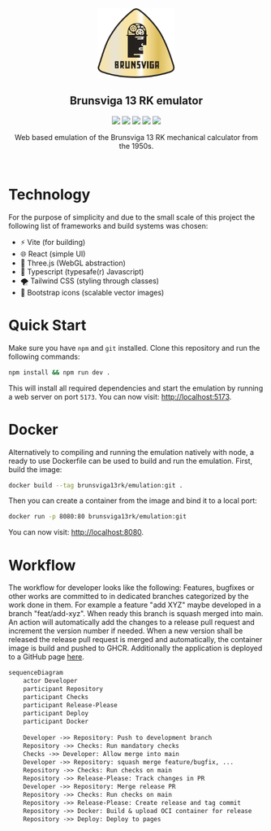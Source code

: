 
<div align="center">
    <img alt="icon" src="./public/brunsviga_icon.svg" width="30%"/>
</div>

<div align="center">
    <h2>Brunsviga 13 RK emulator</h2>
    <img src="https://img.shields.io/github/check-runs/brunsviga13rk/emulator/main">
    <img src="https://img.shields.io/github/deployments/brunsviga13rk/emulator/github-pages?label=deployment">
    <img src="https://img.shields.io/github/package-json/v/brunsviga13rk/emulator">
    <img src="https://img.shields.io/github/license/brunsviga13rk/emulator">
    <img src="https://img.shields.io/github/languages/top/brunsviga13rk/emulator">
    <p>
        Web based emulation of the Brunsviga 13 RK
        mechanical calculator from the 1950s.
    </p>
</div>
<br>

# Technology

For the purpose of simplicity and due to the small scale of this project the
following list of frameworks and build systems was chosen:

- ⚡ Vite (for building)
- 🌐 React (simple UI)
- 🎁 Three.js (WebGL abstraction)
- 🧻 Typescript (typesafe(r) Javascript)
- 🌪️ Tailwind CSS (styling through classes)
- 🥾 Bootstrap icons (scalable vector images)

# Quick Start

Make sure you have `npm` and `git` installed. Clone this repository and run the
following commands:
```sh
npm install && npm run dev .
```
This will install all required dependencies and start the emulation by
running a web server on port `5173`. You can now visit:
[http://localhost:5173](http://localhost:5173).

# Docker

Alternatively to compiling and running the emulation natively with node,
a ready to use Dockerfile can be used to build and run the emulation.
First, build the image:
```sh
docker build --tag brunsviga13rk/emulation:git .
```
Then you can create a container from the image and bind it to a local port:
```sh
docker run -p 8080:80 brunsviga13rk/emulation:git
```
You can now visit:
[http://localhost:8080](http://localhost:8080).

# Workflow

The workflow for developer looks like the following:
Features, bugfixes or other works are committed to in dedicated branches
categorized by the work done in them. For example a feature "add XYZ" maybe
developed in a branch "feat/add-xyz". When ready this branch is squash merged
into main. An action will automatically add the changes to a release pull
request and increment the version number if needed. When a new version shall
be released the release pull request is merged and automatically, the container
image is build and pushed to GHCR. Additionally the application is deployed to
a GitHub page [here](https://brunsviga13rk.github.io/emulator/).

```mermaid
sequenceDiagram
    actor Developer
    participant Repository
    participant Checks
    participant Release-Please
    participant Deploy
    participant Docker

    Developer ->> Repository: Push to development branch
    Repository ->> Checks: Run mandatory checks
    Checks ->> Developer: Allow merge into main
    Developer ->> Repository: squash merge feature/bugfix, ...
    Repository ->> Checks: Run checks on main
    Repository ->> Release-Please: Track changes in PR
    Developer ->> Repository: Merge release PR
    Repository ->> Checks: Run checks on main
    Repository ->> Release-Please: Create release and tag commit
    Repository ->> Docker: Build & upload OCI container for release
    Repository ->> Deploy: Deploy to pages
```
